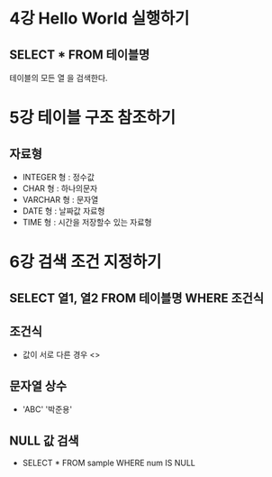 
# 4강 Hello World 실행하기

## SELECT * FROM 테이블명
테이블의 모든 열 을 검색한다.

# 5강 테이블 구조 참조하기

## 자료형
- INTEGER 형     :     정수값
- CHAR 형      :     하나의문자
- VARCHAR 형     :     문자열
- DATE 형      :       날짜값 자료형
- TIME 형      :       시간을 저장할수 있는 자료형

# 6강 검색 조건 지정하기

## SELECT 열1, 열2 FROM 테이블명 WHERE 조건식

## 조건식
- 값이 서로 다른 경우 <>
## 문자열 상수
- 'ABC'   '박준용'
## NULL 값 검색
- SELECT * FROM sample WHERE num IS NULL

